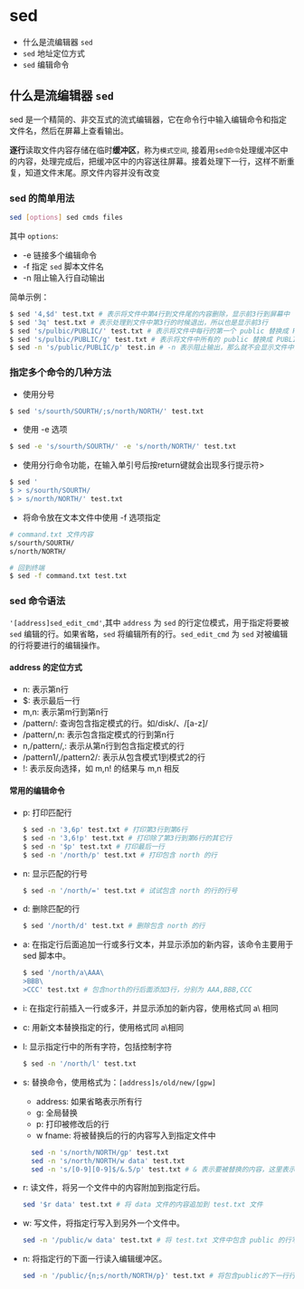 # sed

* 什么是流编辑器 `sed`
* `sed` 地址定位方式
* `sed` 编辑命令

## 什么是流编辑器 `sed`

sed 是一个精简的、非交互式的流式编辑器，它在命令行中输入编辑命令和指定文件名，然后在屏幕上查看输出。

**逐行**读取文件内容存储在临时**缓冲区**，称为`模式空间`, 接着用`sed命令`处理缓冲区中的内容，处理完成后，把缓冲区中的内容送往屏幕。接着处理下一行，这样不断重复，知道文件末尾。原文件内容并没有改变

### sed 的简单用法

```sh
sed [options] sed cmds files
```

其中 `options`:

* -e 链接多个编辑命令
* -f 指定 `sed` 脚本文件名
* -n 阻止输入行自动输出

简单示例：

```sh
$ sed '4,$d' test.txt # 表示将文件中第4行到文件尾的内容删除，显示前3行到屏幕中
$ sed '3q' test.txt # 表示处理到文件中第3行的时候退出，所以也是显示前3行
$ sed 's/pulbic/PUBLIC/' test.txt # 表示将文件中每行的第一个 public 替换成 PUBLIC
$ sed 's/pulbic/PUBLIC/g' test.txt # 表示将文件中所有的 public 替换成 PUBLIC
$ sed -n 's/public/PUBLIC/p' test.in # -n 表示阻止输出，那么就不会显示文件中的任何一行，现在想要输出只包含被替换的行，那么可以在后面跟上 p
```

### 指定多个命令的几种方法

* 使用分号

```sh
$ sed 's/sourth/SOURTH/;s/north/NORTH/' test.txt
```

* 使用 -e 选项

```sh
$ sed -e 's/sourth/SOURTH/' -e 's/north/NORTH/' test.txt
```

* 使用分行命令功能，在输入单引号后按return键就会出现多行提示符>

```sh
$ sed '
$ > s/sourth/SOURTH/
$ > s/north/NORTH/' test.txt
```

* 将命令放在文本文件中使用 -f 选项指定

```sh
# command.txt 文件内容
s/sourth/SOURTH/
s/north/NORTH/

# 回到终端
$ sed -f command.txt test.txt
```

### sed 命令语法

`'[address]sed_edit_cmd'`,其中 `address` 为 `sed` 的行定位模式，用于指定将要被 `sed` 编辑的行。如果省略，`sed` 将编辑所有的行。`sed_edit_cmd` 为 `sed` 对被编辑的行将要进行的编辑操作。

#### address 的定位方式

* n: 表示第n行
* $: 表示最后一行
* m,n: 表示第m行到第n行
* /pattern/: 查询包含指定模式的行。如/disk/、/[a-z]/
* /pattern/,n: 表示包含指定模式的行到第n行
* n,/pattern/,: 表示从第n行到包含指定模式的行
* /pattern1/,/pattern2/: 表示从包含模式1到模式2的行
* !: 表示反向选择，如 m,n! 的结果与 m,n 相反

#### 常用的编辑命令

* p: 打印匹配行

  ```sh
  $ sed -n '3,6p' test.txt # 打印第3行到第6行
  $ sed -n '3,6!p' test.txt # 打印除了第3行到第6行的其它行
  $ sed -n '$p' test.txt # 打印最后一行
  $ sed -n '/north/p' test.txt # 打印包含 north 的行
  ```

* n: 显示匹配的行号

  ```sh
  $ sed -n '/north/=' test.txt # 试试包含 north 的行的行号
  ```

* d: 删除匹配的行

  ```sh
  $ sed '/north/d' test.txt # 删除包含 north 的行
  ```

* a\: 在指定行后面追加一行或多行文本，并显示添加的新内容，该命令主要用于 sed 脚本中。

  ```sh
  $ sed '/north/a\AAA\
  >BBB\
  >CCC' test.txt # 包含north的行后面添加3行，分别为 AAA,BBB,CCC
  ```

* i\: 在指定行前插入一行或多汗，并显示添加的新内容，使用格式同 a\ 相同
* c\: 用新文本替换指定的行，使用格式同 a\相同
* l: 显示指定行中的所有字符，包括控制字符

  ```sh
  $ sed -n '/north/l' test.txt
  ```

* s: 替换命令，使用格式为：`[address]s/old/new/[gpw]`
  * address: 如果省略表示所有行
  * g: 全局替换
  * p: 打印被修改后的行
  * w fname: 将被替换后的行的内容写入到指定文件中

  ```sh
    sed -n 's/north/NORTH/gp' test.txt
    sed -n 's/north/NORTH/w data' test.txt
    sed -n 's/[0-9][0-9]$/&.5/p' test.txt # & 表示要被替换的内容，这里表示将以两个数字结尾的内容替换为最后两个数字.5(就是在最后添加了.5)
  ```

* r: 读文件，将另一个文件中的内容附加到指定行后。

  ```sh
  sed '$r data' test.txt # 将 data 文件的内容追加到 test.txt 文件
  ```

* w: 写文件，将指定行写入到另外一个文件中。

  ```sh
  sed -n '/public/w data' test.txt # 将 test.txt 文件中包含 public 的行写入到 data 文件中
  ```

* n: 将指定行的下面一行读入编辑缓冲区。

  ```sh
  sed -n '/public/{n;s/north/NORTH/p}' test.txt # 将包含public的下一行行放入缓冲区，然后将缓冲区的内容中包含的north替换成NORTH。
  ```
  